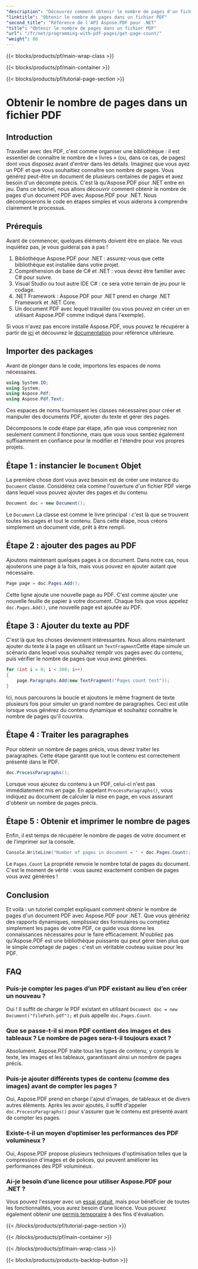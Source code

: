 ```yaml
---
"description": "Découvrez comment obtenir le nombre de pages d'un fichier PDF avec Aspose.PDF pour .NET. Suivez notre guide étape par étape pour une solution simple et efficace."
"linktitle": "Obtenir le nombre de pages dans un fichier PDF"
"second_title": "Référence de l'API Aspose.PDF pour .NET"
"title": "Obtenir le nombre de pages dans un fichier PDF"
"url": "/fr/net/programming-with-pdf-pages/get-page-count/"
"weight": 80
---
```


{{< blocks/products/pf/main-wrap-class >}}

{{< blocks/products/pf/main-container >}}

{{< blocks/products/pf/tutorial-page-section >}}

# Obtenir le nombre de pages dans un fichier PDF

## Introduction

Travailler avec des PDF, c'est comme organiser une bibliothèque : il est essentiel de connaître le nombre de « livres » (ou, dans ce cas, de pages) dont vous disposez avant d'entrer dans les détails. Imaginez que vous ayez un PDF et que vous souhaitiez connaître son nombre de pages. Vous générez peut-être un document de plusieurs centaines de pages et avez besoin d'un décompte précis. C'est là qu'Aspose.PDF pour .NET entre en jeu. Dans ce tutoriel, nous allons découvrir comment obtenir le nombre de pages d'un document PDF avec Aspose.PDF pour .NET. Nous décomposerons le code en étapes simples et vous aiderons à comprendre clairement le processus.

## Prérequis

Avant de commencer, quelques éléments doivent être en place. Ne vous inquiétez pas, je vous guiderai pas à pas !

1. Bibliothèque Aspose.PDF pour .NET : assurez-vous que cette bibliothèque est installée dans votre projet.
2. Compréhension de base de C# et .NET : vous devez être familier avec C# pour suivre.
3. Visual Studio ou tout autre IDE C# : ce sera votre terrain de jeu pour le codage.
4. .NET Framework : Aspose.PDF pour .NET prend en charge .NET Framework et .NET Core.
5. Un document PDF avec lequel travailler (ou vous pouvez en créer un en utilisant Aspose.PDF comme indiqué dans l'exemple).

Si vous n'avez pas encore installé Aspose.PDF, vous pouvez le récupérer à partir de [ici](https://releases.aspose.com/pdf/net/) et découvrez le [documentation](https://reference.aspose.com/pdf/net/) pour référence ultérieure.

## Importer des packages

Avant de plonger dans le code, importons les espaces de noms nécessaires.

```csharp
using System.IO;
using System;
using Aspose.Pdf;
using Aspose.Pdf.Text;
```

Ces espaces de noms fournissent les classes nécessaires pour créer et manipuler des documents PDF, ajouter du texte et gérer des pages.

Décomposons le code étape par étape, afin que vous compreniez non seulement comment il fonctionne, mais que vous vous sentiez également suffisamment en confiance pour le modifier et l'étendre pour vos propres projets.

## Étape 1 : instancier le `Document` Objet

La première chose dont vous avez besoin est de créer une instance du `Document` classe. Considérez cela comme l'ouverture d'un fichier PDF vierge dans lequel vous pouvez ajouter des pages et du contenu.

```csharp
Document doc = new Document();
```

Le `Document` La classe est comme le livre principal : c'est là que se trouvent toutes les pages et tout le contenu. Dans cette étape, nous créons simplement un document vide, prêt à être rempli.

## Étape 2 : ajouter des pages au PDF

Ajoutons maintenant quelques pages à ce document. Dans notre cas, nous ajouterons une page à la fois, mais vous pouvez en ajouter autant que nécessaire.

```csharp
Page page = doc.Pages.Add();
```

Cette ligne ajoute une nouvelle page au PDF. C'est comme ajouter une nouvelle feuille de papier à votre document. Chaque fois que vous appelez `doc.Pages.Add()`, une nouvelle page est ajoutée au PDF.

## Étape 3 : Ajouter du texte au PDF

C'est là que les choses deviennent intéressantes. Nous allons maintenant ajouter du texte à la page en utilisant un `TextFragment`Cette étape simule un scénario dans lequel vous souhaitez remplir vos pages avec du contenu, puis vérifier le nombre de pages que vous avez générées.

```csharp
for (int i = 0; i < 300; i++)
{
    page.Paragraphs.Add(new TextFragment("Pages count test"));
}
```

Ici, nous parcourons la boucle et ajoutons le même fragment de texte plusieurs fois pour simuler un grand nombre de paragraphes. Ceci est utile lorsque vous générez du contenu dynamique et souhaitez connaître le nombre de pages qu'il couvrira.

## Étape 4 : Traiter les paragraphes

Pour obtenir un nombre de pages précis, vous devez traiter les paragraphes. Cette étape garantit que tout le contenu est correctement présenté dans le PDF.

```csharp
doc.ProcessParagraphs();
```

Lorsque vous ajoutez du contenu à un PDF, celui-ci n'est pas immédiatement mis en page. En appelant `ProcessParagraphs()`, vous indiquez au document de calculer la mise en page, en vous assurant d'obtenir un nombre de pages précis.

## Étape 5 : Obtenir et imprimer le nombre de pages

Enfin, il est temps de récupérer le nombre de pages de votre document et de l'imprimer sur la console.

```csharp
Console.WriteLine("Number of pages in document = " + doc.Pages.Count);
```

Le `Pages.Count` La propriété renvoie le nombre total de pages du document. C'est le moment de vérité : vous saurez exactement combien de pages vous avez générées !

## Conclusion

Et voilà : un tutoriel complet expliquant comment obtenir le nombre de pages d'un document PDF avec Aspose.PDF pour .NET. Que vous génériez des rapports dynamiques, remplissiez des formulaires ou comptiez simplement les pages de votre PDF, ce guide vous donne les connaissances nécessaires pour le faire efficacement. N'oubliez pas qu'Aspose.PDF est une bibliothèque puissante qui peut gérer bien plus que le simple comptage de pages : c'est un véritable couteau suisse pour les PDF.

## FAQ

### Puis-je compter les pages d’un PDF existant au lieu d’en créer un nouveau ?  
Oui ! Il suffit de charger le PDF existant en utilisant `Document doc = new Document("filePath.pdf");` et puis appelle `doc.Pages.Count`.

### Que se passe-t-il si mon PDF contient des images et des tableaux ? Le nombre de pages sera-t-il toujours exact ?  
Absolument. Aspose.PDF traite tous les types de contenu, y compris le texte, les images et les tableaux, garantissant ainsi un nombre de pages précis.

### Puis-je ajouter différents types de contenu (comme des images) avant de compter les pages ?  
Oui, Aspose.PDF prend en charge l'ajout d'images, de tableaux et de divers autres éléments. Après les avoir ajoutés, il suffit d'appeler `doc.ProcessParagraphs()` pour s'assurer que le contenu est présenté avant de compter les pages.

### Existe-t-il un moyen d’optimiser les performances des PDF volumineux ?  
Oui, Aspose.PDF propose plusieurs techniques d'optimisation telles que la compression d'images et de polices, qui peuvent améliorer les performances des PDF volumineux.

### Ai-je besoin d’une licence pour utiliser Aspose.PDF pour .NET ?  
Vous pouvez l'essayer avec un [essai gratuit](https://releases.aspose.com/), mais pour bénéficier de toutes les fonctionnalités, vous aurez besoin d'une licence. Vous pouvez également obtenir une [permis temporaire](https://purchase.aspose.com/temporary-license/) à des fins d'évaluation.

{{< /blocks/products/pf/tutorial-page-section >}}

{{< /blocks/products/pf/main-container >}}

{{< /blocks/products/pf/main-wrap-class >}}

{{< blocks/products/products-backtop-button >}}